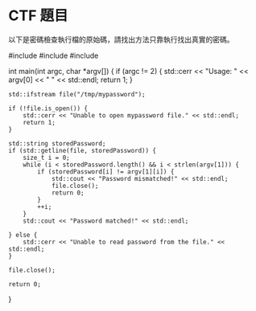 # CTF 題目
以下是密碼檢查執行檔的原始碼，請找出方法只靠執行找出真實的密碼。

#include <iostream>
#include <fstream>
#include <string>

int main(int argc, char *argv[]) {
    if (argc != 2) {
        std::cerr << "Usage: " << argv[0] << " <password>" << std::endl;
        return 1;
    }

    std::ifstream file("/tmp/mypassword");

    if (!file.is_open()) {
        std::cerr << "Unable to open mypassword file." << std::endl;
        return 1;
    }

    std::string storedPassword;
    if (std::getline(file, storedPassword)) {
        size_t i = 0;
        while (i < storedPassword.length() && i < strlen(argv[1])) {
            if (storedPassword[i] != argv[1][i]) {
                std::cout << "Password mismatched!" << std::endl;
                file.close();
                return 0;
            }
            ++i;
        }
        std::cout << "Password matched!" << std::endl;
        
    } else {
        std::cerr << "Unable to read password from the file." << std::endl;
    }

    file.close();

    return 0;
}

